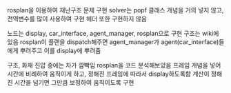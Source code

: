 rosplan을 이용하여 재난구조 문제 구현
solver는 popf
클래스 개념을 거의 넣지 않고, 전역변수를 많이 사용하여 구현
헤더 또한 구현하지 않음

노드는 display, car_interface, agent_manager, rosplan으로 구현
구조는 wiki에 있음 rosplan이 플랜을 dispatch해주면 agent_manager가 agent(car_interface)들에게 뿌려주고
이를 display에 뿌려줌

구조, 화재 진압 중에는 차가 깜빡임
rosplan을 코드 분석해보았음 
프레임 개념을 넣어 시간에 비례하여 움직이게 하고, 정해진 프레임에 따라서 display하도록함
계산이 정해진 시간을 넘기면 그만큼 보정하여 움직이도록 구현

